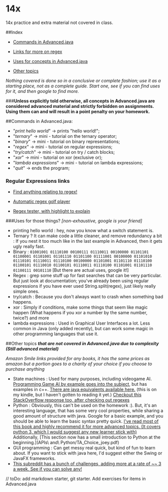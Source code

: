 # 14x
14x practice and extra material not covered in class.

##Index
* [Commands in Advanced.java](#commands-in-advancedjava)

* [Links for more on regex](#regular-expressions-links)

* [Uses for concepts in Advanced.java](#uses-for-those-things)

* [Other topics](#other-topics)

_Nothing covered is done so in a conclusive or complete fashion; use it as a starting place, not as a complete guide. Start one, see if you can find uses for it, and then google to find more._

###**Unless explicitly told otherwise, all concepts in Advanced.java are considered advanced material and strictly forbidden on assignments. Using them can and will result in a point penalty on your homework.** 




##Commands in Advanced.java:
* "_print hello world_" -> prints "hello world!";
* "_ternary_" -> mini - tutorial on the ternary operator;
* "_binary_" -> mini - tutorial on binary representations;
* "_regex_" -> mini - tutorial on regular expressions;
* "_try/catch_" -> mini - tutorial on try / catch blocks;
* "_xor_" -> mini - tutorial on xor (exclusive or);
* "_lambda expressions_" -> mini - tutorial on lambda expressions;
* "_quit_" -> ends the program;


### Regular Expressions links
* [Find anything relating to regex!](http://lmgtfy.com/?q=regular+expressions)

* [Automatic regex golf player](http://regex.inginf.units.it/golf/)

* [Regex tester, with highlight to explain](http://www.regexpal.com/)


###Uses for those things? 
_[non-exhaustive, google is your friend]_
* printing hello world : hey, now you know what a switch statement is.
* Ternary ? It can make code a little cleaner, and remove redundancy a bit : If you nest it too much like in the last example in Advanced, then it gets ugly really fast.
* Binary : 
	```01001001 01110100 00100111 01110011 00100000 01101101 01100001 01101001 01101110 01101100 01111001 00100000 01101010 01110101 01110011 01110100 00100000 01101001 01101110 01110100 01100101 01110010 01100101 01110011 01110100 01101001 01101110 01100111 00101110```
	[But there are actual uses, google it!]
* Regex : grep some stuff up for fast searches that can be very particular. But just look at documentation; you've already been using regular expressions if you have ever used String.split(regex), just likely really simple ones.
* try/catch : Because you don't always want to crash when something bad happens.
* xor : Simply if conditions, make some things that seem like magic happen (What happens if you xor a number by the same number, twice?) and more
* lambda expressions : Used in Graphical User Interfaces a lot. Less common in Java (only added recently), but can work some magic in other programming languages that use it.

##Other topics
***that are not covered in Advanced.java due to complexity (Still advanced material)***

_Amazon Smile links provided for any books, it has the same prices as amazon but a portion goes to a charity of your choice if you choose to purchase anything_
* State machines : Used for many purposes, including videogame AI. [Programming Game AI by example goes into the subject](https://smile.amazon.com/Programming-Example-Wordware-Developers-Library/dp/1556220782/ref=sr_1_1?ie=UTF8&qid=1476825767&sr=8-1&keywords=video+game+ai+by), but has examples in c++. [There are java equivalents available here.](http://www.sallyx.org/sally/en/game-ai/) (this is on my kindle, but I haven't gotten to reading it yet.) [Checkout this StackOverflow response too, after checking out regexes](http://stackoverflow.com/questions/525004/short-example-of-regular-expression-converted-to-a-state-machine)
* Python : Obviously, this can't be used on the homework :). But, it's an interesting language, that has some very cool properties, while sharing a good amount of structure with java. Google for a basic example, and you should be able to learn the basic syntax pretty quick. [I've read most of this book and highly recommend it for more advanced topics. (It covers python 3, which I would suggest any new learner stick with)](https://smile.amazon.com/Fluent-Python-Luciano-Ramalho-ebook/dp/B0131L3PW4/ref=mt_kindle?_encoding=UTF8&me=) Additionally, [This section now has a small introduction to Python at the beginning.](APIs\ and\ Python/TA_Choice_joey.pdf)
* GUI programming : Can get messy real quick, but kind of fun to learn about. If you want to stick with java here, I'd suggest either the Swing or JavaFX frameworks.
* [This subreddit has a bunch of challenges, adding more at a rate of ~~ 3 a week. See if you can solve any!](https://www.reddit.com/r/dailyprogrammer)

// toDo: add markdown starter,  git starter. Add exercises for items in Advanced.java